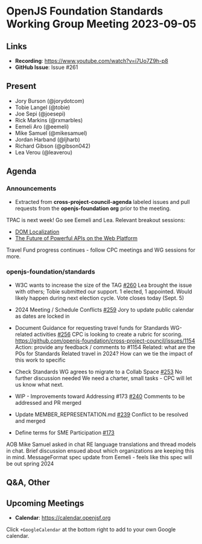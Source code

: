 # OpenJS Foundation Standards Working Group Meeting 2023-09-05

## Links

* **Recording**: https://www.youtube.com/watch?v=i7Uo7Z9h-p8
* **GitHub Issue**: Issue #261

## Present

* Jory Burson (@jorydotcom)
* Tobie Langel (@tobie)
* Joe Sepi (@joesepi)
* Rick Markins (@rxmarbles)
* Eemeli Aro (@eemeli)
* Mike Samuel (@mikesamuel)
* Jordan Harband (@ljharb)
* Richard Gibson (@gibson042)
* Lea Verou (@leaverou)

## Agenda

### Announcements

* Extracted from **cross-project-council-agenda** labeled issues and pull requests from the **openjs-foundation org** prior to the meeting.

TPAC is next week! Go see Eemeli and Lea. Relevant breakout sessions:
* [DOM Localization](https://github.com/w3c/tpac2023-breakouts/issues/52)
* [The Future of Powerful APIs on the Web Platform](https://github.com/w3c/tpac2023-breakouts/issues/76)

Travel Fund progress continues - follow CPC meetings and WG sessions for more.

### openjs-foundation/standards

* W3C wants to increase the size of the TAG [#260](https://github.com/openjs-foundation/standards/issues/260)
Lea brought the issue with others; Tobie submitted our support. 
1 elected, 1 appointed. Would likely happen during next election cycle. 
Vote closes today (Sept. 5) 

* 2024 Meeting / Schedule Conflicts [#259](https://github.com/openjs-foundation/standards/issues/259)
Jory to update public calendar as dates are locked in

* Document Guidance for requesting travel funds for Standards WG-related activities [#256](https://github.com/openjs-foundation/standards/issues/256)
CPC is looking to create a rubric for scoring.
https://github.com/openjs-foundation/cross-project-council/issues/1154 
Action: provide any feedback / comments to #1154
Related: what are the P0s for Standards Related travel in 2024? How can we tie the impact of this work to specific 

* Check Standards WG agrees to migrate to a Collab Space [#253](https://github.com/openjs-foundation/standards/issues/253)
No further discussion needed
We need a charter, small tasks - CPC will let us know what next.

* WIP - Improvements toward Addressing #173 [#240](https://github.com/openjs-foundation/standards/pull/240)
Comments to be addressed and PR merged

* Update MEMBER_REPRESENTATION.md [#239](https://github.com/openjs-foundation/standards/pull/239)
Conflict to be resolved and merged

* Define terms for SME Participation [#173](https://github.com/openjs-foundation/standards/issues/173)

AOB 
Mike Samuel asked in chat RE language translations and thread models in chat. Brief discussion ensued about which organizations are keeping this in mind. 
MessageFormat spec update from Eemeli - feels like this spec will be out spring 2024


## Q&A, Other

## Upcoming Meetings

* **Calendar**: <https://calendar.openjsf.org>

Click `+GoogleCalendar` at the bottom right to add to your own Google calendar.

